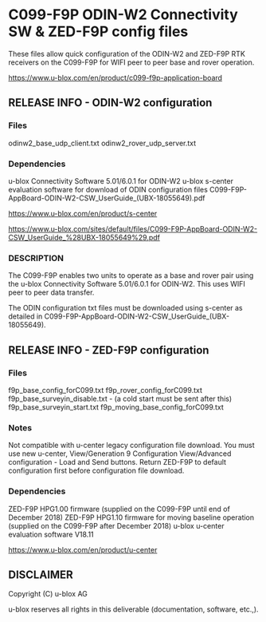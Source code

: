 # C099-F9P ODIN-W2 Connectivity SW & ZED-F9P config files

These files allow quick configuration of the ODIN-W2 and ZED-F9P RTK receivers on the C099-F9P for WIFI peer to peer
base and rover operation. 

https://www.u-blox.com/en/product/c099-f9p-application-board

## RELEASE INFO - ODIN-W2 configuration

### Files
odinw2_base_udp_client.txt
odinw2_rover_udp_server.txt

### Dependencies
u-blox Connectivity Software 5.01/6.0.1 for ODIN-W2
u-blox s-center evaluation software for download of ODIN configuration files
C099-F9P-AppBoard-ODIN-W2-CSW_UserGuide_(UBX-18055649).pdf
			  
https://www.u-blox.com/en/product/s-center

https://www.u-blox.com/sites/default/files/C099-F9P-AppBoard-ODIN-W2-CSW_UserGuide_%28UBX-18055649%29.pdf

### DESCRIPTION
The C099-F9P enables two units to operate as a base and rover pair using the 
u-blox Connectivity Software 5.01/6.0.1 for ODIN-W2. This uses WIFI peer to peer data transfer.

The ODIN configuration txt files must be downloaded using s-center as detailed in
C099-F9P-AppBoard-ODIN-W2-CSW_UserGuide_(UBX-18055649). 

## RELEASE INFO - ZED-F9P configuration

### Files
f9p_base_config_forC099.txt
f9p_rover_config_forC099.txt
f9p_base_surveyin_disable.txt - (a cold start must be sent after this)
f9p_base_surveyin_start.txt
f9p_moving_base_config_forC099.txt
	  
### Notes
Not compatible with u-center legacy configuration file download. 
You must use new u-center, View/Generation 9 Configuration View/Advanced configuration  - Load and Send buttons. 
Return ZED-F9P to default configuration first before configuration file download.
	  
### Dependencies 
ZED-F9P HPG1.00 firmware (supplied on the C099-F9P until end of December 2018)
ZED-F9P HPG1.10 firmware for moving baseline operation (supplied on the C099-F9P after December 2018)
u-blox u-center evaluation software V18.11 

https://www.u-blox.com/en/product/u-center

## DISCLAIMER
Copyright (C) u-blox AG

u-blox reserves all rights in this deliverable (documentation, software, etc.,).

